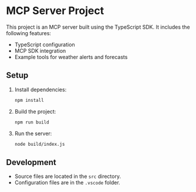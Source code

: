 # MCP Server Project

This project is an MCP server built using the TypeScript SDK. It includes the following features:

- TypeScript configuration
- MCP SDK integration
- Example tools for weather alerts and forecasts

## Setup

1. Install dependencies:
   ```bash
   npm install
   ```

2. Build the project:
   ```bash
   npm run build
   ```

3. Run the server:
   ```bash
   node build/index.js
   ```

## Development

- Source files are located in the `src` directory.
- Configuration files are in the `.vscode` folder.